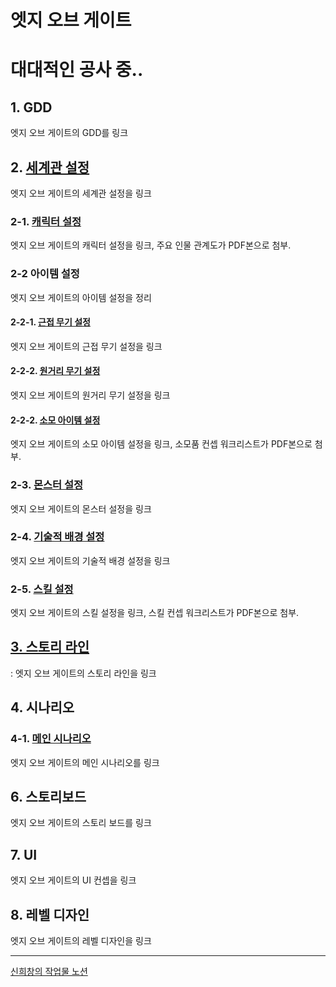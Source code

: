 
# 엣지 오브 게이트
대대적인 공사 중..
=====
## 1. GDD
엣지 오브 게이트의 GDD를 링크
## 2. [세계관 설정](https://prairie-spinach-4fb.notion.site/a4f98f56b3624a0f8bb5f4ab1727330b?pvs=4)
엣지 오브 게이트의 세계관 설정을 링크
###     2-1. [캐릭터 설정](https://prairie-spinach-4fb.notion.site/83824dbf23cd4d7bb86dec29b39e1e8e?pvs=4)
엣지 오브 게이트의 캐릭터 설정을 링크, 주요 인물 관계도가 PDF본으로 첨부.
###     2-2 아이템 설정
엣지 오브 게이트의 아이템 설정을 정리
####     2-2-1. [근접 무기 설정](https://prairie-spinach-4fb.notion.site/1fd32f8c4e0346359a77986d57a3ffeb?pvs=4)
엣지 오브 게이트의 근접 무기 설정을 링크
####     2-2-2. [원거리 무기 설정](https://prairie-spinach-4fb.notion.site/49291e0465604ee2a19f77c92108f42d?pvs=4)
엣지 오브 게이트의 원거리 무기 설정을 링크
####     2-2-2. [소모 아이템 설정](https://prairie-spinach-4fb.notion.site/490a3acda95a44548cb25175e5fa1276?pvs=4)
엣지 오브 게이트의 소모 아이템 설정을 링크, 소모품 컨셉 워크리스트가 PDF본으로 첨부.
###     2-3. [몬스터 설정](https://prairie-spinach-4fb.notion.site/9092e365dde243f28dd7884248bb4c3e?pvs=4)
엣지 오브 게이트의 몬스터 설정을 링크
###     2-4. [기술적 배경 설정](https://prairie-spinach-4fb.notion.site/be7db57fa4894fca895d8d370755d11b?pvs=4)
엣지 오브 게이트의 기술적 배경 설정을 링크
###     2-5. [스킬 설정](https://prairie-spinach-4fb.notion.site/0418657ba6bf4909bd17bc86dc295ad8?pvs=4)
엣지 오브 게이트의 스킬 설정을 링크, 스킬 컨셉 워크리스트가 PDF본으로 첨부.
## [3. 스토리 라인](https://prairie-spinach-4fb.notion.site/11bbed49c8ab4d68ac4813e78f6c7807?pvs=4)
: 엣지 오브 게이트의 스토리 라인을 링크
## 4. 시나리오
###     4-1. [메인 시나리오]()
엣지 오브 게이트의 메인 시나리오를 링크

## 6. 스토리보드
엣지 오브 게이트의 스토리 보드를 링크
## 7. UI
엣지 오브 게이트의 UI 컨셉을 링크
## 8. 레벨 디자인
엣지 오브 게이트의 레벨 디자인을 링크

-----



[신희창의 작업물 노션](https://prairie-spinach-4fb.notion.site/d73eae4bdc83488c84aacc69bc57f8c5?pvs=4)